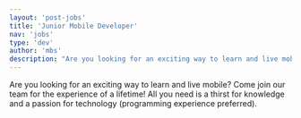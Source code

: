 ```yaml
---
layout: 'post-jobs'
title: 'Junior Mobile Developer'
nav: 'jobs'
type: 'dev'
author: 'mbs'
description: "Are you looking for an exciting way to learn and live mobile? Come join our team for the experience of a lifetime! All you need is a thirst for knowledge and a passion for technology (programming experience preferred)"
---
```

Are you looking for an exciting way to learn and live mobile? Come join our team for the experience of a lifetime!
All you need is a thirst for knowledge and a passion for technology (programming experience preferred).